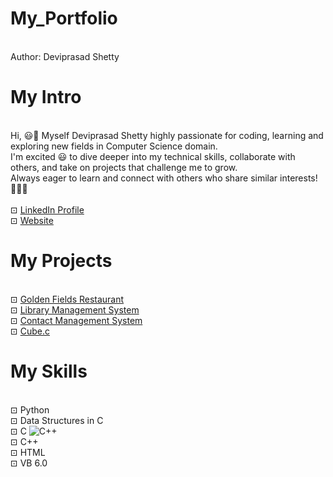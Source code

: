 # My_Portfolio

<br> Author: Deviprasad Shetty
<br> 


# My Intro
<br> Hi, 😃👋 Myself Deviprasad Shetty highly passionate for coding, learning and exploring new fields in Computer Science domain. 
<br> I'm excited 😃 to dive deeper into my technical skills, collaborate with others, and take on projects that challenge me to grow. 
<br> Always eager to learn and connect with others who share similar interests! 🤗🧑‍💻
<br> 
<br> ⊡⁠ [LinkedIn Profile](https://www.linkedin.com/in/deviprasad-shetty-4bba49313)
<br> ⊡⁠ [Website]()
<br> 

# My Projects
<br> ⊡⁠ [Golden Fields Restaurant]()
<br> ⊡⁠ [Library Management System](https://github.com/DeviprasadShetty9833/Library_Management_System-)
<br> ⊡⁠ [Contact Management System](https://github.com/DeviprasadShetty9833/Contact-Management-System-)
<br> ⊡⁠ [Cube.c](https://github.com/DeviprasadShetty9833/Cube.c)
<br> 

# My Skills
<br> ⊡ Python 
<br> ⊡⁠ Data Structures in C
<br> ⊡ C ![C++](https://img.shields.io/badge/c-%2300599C.svg?style=for-the-badge&logo=c&logoColor=white)
⁠<br> ⊡⁠ C++
<br> ⊡⁠ HTML
<br> ⊡⁠ VB 6.0
<br> 
